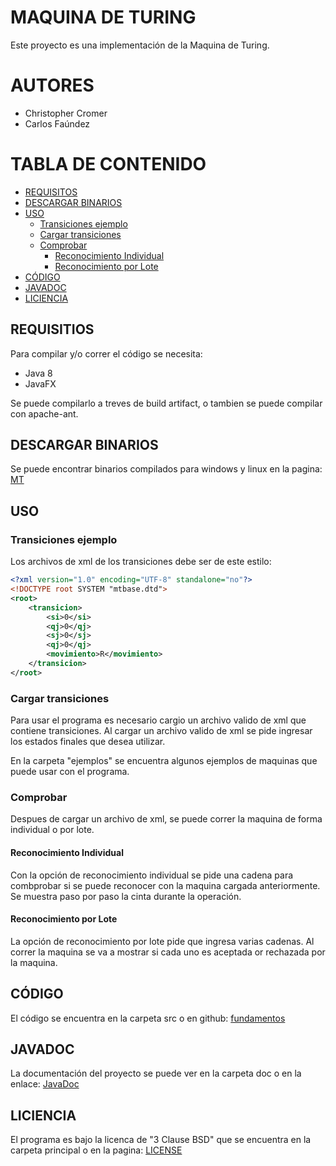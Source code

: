 # MAQUINA DE TURING
Este proyecto es una implementación de la Maquina de Turing.

# AUTORES
* Christopher Cromer
* Carlos Faúndez

# TABLA DE CONTENIDO
* [REQUISITOS](#requisitos)
* [DESCARGAR BINARIOS](#binarios)
* [USO](#uso)
	* [Transiciones ejemplo](#transiciones)
	* [Cargar transiciones](#cargar_transiciones)
	* [Comprobar](#comprobar)
		* [Reconocimiento Individual](#individual)
		* [Reconocimiento por Lote](#lote)
* [CÓDIGO](#codigo)
* [JAVADOC](#javadoc)
* [LICIENCIA](#liciencia)

## REQUISITIOS <a id="requisitos"></a>
Para compilar y/o correr el código se necesita:
* Java 8
* JavaFX

Se puede compilarlo a treves de build artifact, o tambien se puede compilar con apache-ant.

## DESCARGAR BINARIOS <a id="binarios"></a>
Se puede encontrar binarios compilados para windows y linux en la pagina: [MT](https://cromer.cl/mt)

## USO <a id="uso"></a>

### Transiciones ejemplo <a id="transiciones"></a>
Los archivos de xml de los transiciones debe ser de este estilo:
```xml
<?xml version="1.0" encoding="UTF-8" standalone="no"?>
<!DOCTYPE root SYSTEM "mtbase.dtd">
<root>
	<transicion>
		<si>0</si>
		<qj>0</qj>
		<sj>0</sj>
		<qj>0</qj>
		<movimiento>R</movimiento>
	</transicion>
</root>
```

### Cargar transiciones <a id="cargar_transiciones"></a>
Para usar el programa es necesario cargio un archivo valido de xml que contiene transiciones.
Al cargar un archivo valido de xml se pide ingresar los estados finales que desea utilizar.

En la carpeta "ejemplos" se encuentra algunos ejemplos de maquinas que puede usar con el programa.

### Comprobar <a id="comprobar"></a>
Despues de cargar un archivo de xml, se puede correr la maquina de forma individual o por lote.

#### Reconocimiento Individual <a id="individual"></a>
Con la opción de reconocimiento individual se pide una cadena para combprobar si se puede reconocer con la maquina cargada anteriormente.
Se muestra paso por paso la cinta durante la operación.

#### Reconocimiento por Lote <a id="lote"></a>
La opción de reconocimiento por lote pide que ingresa varias cadenas. Al correr la maquina se va a mostrar si cada uno es aceptada or rechazada por la maquina.

## CÓDIGO <a id="codigo"></a>
El código se encuentra en la carpeta src o en github: [fundamentos](https://github.com/cromerc/fundamentos)

## JAVADOC <a id="javadoc"></a>
La documentación del proyecto se puede ver en la carpeta doc o en la enlace: [JavaDoc](https://cromer.cl/mt/doc/index.html)

## LICIENCIA <a id="liciencia"></a>
El programa es bajo la licenca de "3 Clause BSD" que se encuentra en la carpeta principal o en la pagina: [LICENSE](https://github.com/cromerc/fundamentos/blob/master/LICENSE)
